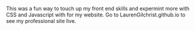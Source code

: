 This was a fun way to touch up my front end skills and expermint more with CSS and Javascript with for my website. Go to LaurenGilchrist.github.io to see my professional site live.
